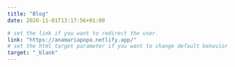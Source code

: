 ```yaml
---
title: "Blog"
date: 2020-11-01T13:17:56+01:00

# set the link if you want to redirect the user.
link: "https://anamariapopa.netlify.app/"
# set the html target parameter if you want to change default behavior
target: "_blank"
---
```

